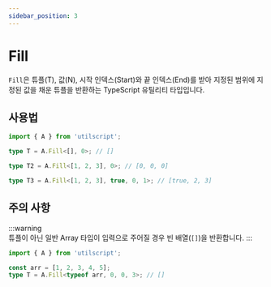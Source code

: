 ```yaml
---
sidebar_position: 3
---
```


# Fill

`Fill`은 튜플(T), 값(N), 시작 인덱스(Start)와 끝 인덱스(End)를 받아 지정된 범위에 지정된 값을 채운 튜플을 반환하는 TypeScript 유틸리티 타입입니다.

## 사용법

```ts
import { A } from 'utilscript';

type T = A.Fill<[], 0>; // []

type T2 = A.Fill<[1, 2, 3], 0>; // [0, 0, 0]

type T3 = A.Fill<[1, 2, 3], true, 0, 1>; // [true, 2, 3]
```

## 주의 사항

:::warning  
튜플이 아닌 일반 Array 타입이 입력으로 주어질 경우 빈 배열(`[]`)을 반환합니다.
:::

```ts
import { A } from 'utilscript';

const arr = [1, 2, 3, 4, 5];
type T = A.Fill<typeof arr, 0, 0, 3>; // []
```
